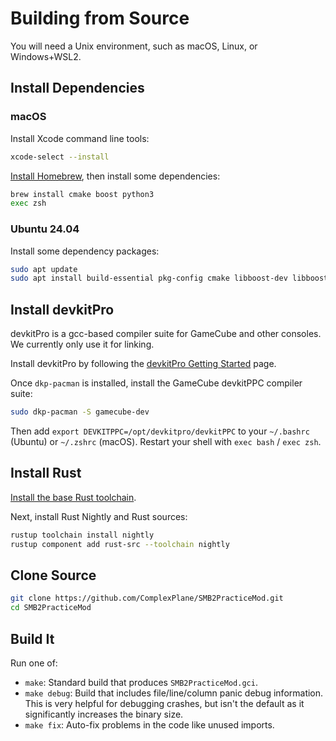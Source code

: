 # Building from Source

You will need a Unix environment, such as macOS, Linux, or Windows+WSL2.

## Install Dependencies

### macOS

Install Xcode command line tools:

```sh
xcode-select --install
```

[Install Homebrew](https://brew.sh/), then install some dependencies:

```sh
brew install cmake boost python3
exec zsh
```

### Ubuntu 24.04

Install some dependency packages:

```sh
sudo apt update
sudo apt install build-essential pkg-config cmake libboost-dev libboost-program-options-dev
```

## Install devkitPro

devkitPro is a gcc-based compiler suite for GameCube and other consoles. We currently only use it for linking.

Install devkitPro by following the [devkitPro Getting Started](https://devkitpro.org/wiki/Getting_Started) page.

Once `dkp-pacman` is installed, install the GameCube devkitPPC compiler suite:

```sh
sudo dkp-pacman -S gamecube-dev
```

Then add `export DEVKITPPC=/opt/devkitpro/devkitPPC` to your `~/.bashrc` (Ubuntu) or `~/.zshrc` (macOS). Restart your shell with `exec bash` / `exec zsh`.

## Install Rust

[Install the base Rust toolchain](https://www.rust-lang.org/tools/install).

Next, install Rust Nightly and Rust sources:

```sh
rustup toolchain install nightly
rustup component add rust-src --toolchain nightly
```

## Clone Source

```sh
git clone https://github.com/ComplexPlane/SMB2PracticeMod.git
cd SMB2PracticeMod
```

## Build It

Run one of:

- `make`: Standard build that produces `SMB2PracticeMod.gci`.
- `make debug`: Build that includes file/line/column panic debug information. This is very helpful for debugging crashes, but isn't the default as it significantly increases the binary size.
- `make fix`: Auto-fix problems in the code like unused imports.
